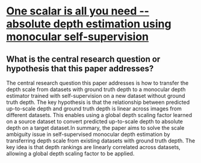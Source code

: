 # [One scalar is all you need -- absolute depth estimation using monocular   self-supervision](https://arxiv.org/abs/2303.07662)

## What is the central research question or hypothesis that this paper addresses?

The central research question this paper addresses is how to transfer the depth scale from datasets with ground truth depth to a monocular depth estimator trained with self-supervision on a new dataset without ground truth depth. The key hypothesis is that the relationship between predicted up-to-scale depth and ground truth depth is linear across images from different datasets. This enables using a global depth scaling factor learned on a source dataset to convert predicted up-to-scale depth to absolute depth on a target dataset.In summary, the paper aims to solve the scale ambiguity issue in self-supervised monocular depth estimation by transferring depth scale from existing datasets with ground truth depth. The key idea is that depth rankings are linearly correlated across datasets, allowing a global depth scaling factor to be applied.
